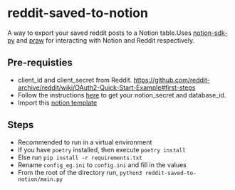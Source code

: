 # reddit-saved-to-notion

A way to export your saved reddit posts to a Notion table.Uses [notion-sdk-py](https://github.com/ramnes/notion-sdk-py) and [praw](https://github.com/praw-dev/praw) for interacting with Notion and Reddit respectively.

## Pre-requisties
* client_id and client_secret from Reddit. https://github.com/reddit-archive/reddit/wiki/OAuth2-Quick-Start-Example#first-steps
* Follow the instructions [here](https://developers.notion.com/docs/getting-started) to get your notion_secret and database_id.
* Import this [notion template](https://www.notion.so/1d6cadece4d6462ab9e72f98ca1c7558?v=cb2d823167d74f97a914155b8ff7d548)  

## Steps
* Recommended to run in a virtual environment
* If you have `poetry` installed, then execute `poetry install`
* Else run `pip install -r requirements.txt`
* Rename `config_eg.ini` to `config.ini` and fill in the values
* From the root of the directory run, `python3 reddit-saved-to-notion/main.py`

